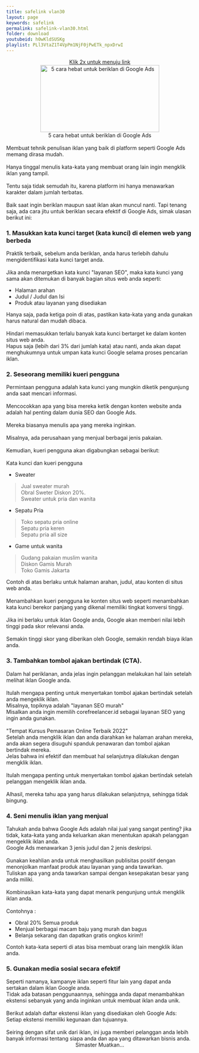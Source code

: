 ```yaml
---
title: safelink vlan30
layout: page
keywords: safelink
permalink: safelink-vlan30.html
folder: download
youtubeid: h0wKldSUSKg
playlist: PLl3VtaZ1T4VpPm1NjF0jPwETk_npxDrwI
---
```


<div class='separator-text' style='text-align:center'>
<div class='ads-top'>
<script async src="https://pagead2.googlesyndication.com/pagead/js/adsbygoogle.js?client=ca-pub-1794381705838564"
     crossorigin="anonymous"></script>
<ins class="adsbygoogle"
     style="display:block; text-align:center;"
     data-ad-layout="in-article"
     data-ad-format="fluid"
     data-ad-client="ca-pub-1794381705838564"
     data-ad-slot="4591173082"></ins>
<script>
     (adsbygoogle = window.adsbygoogle || []).push({});
</script>
</div>
<a class='button1' href='#golink'>Klik 2x untuk menuju link</a></div>
<div class='separator-text'>

<div class="separator" style="clear: both; text-align: center"><img alt="5 cara hebat untuk beriklan di Google Ads" border="0" data-original-height="720" data-original-width="1280" height="180" src="https://blogger.googleusercontent.com/img/b/R29vZ2xl/AVvXsEh4fHEVVL0GT74ShpUc-qlumlXXY687ChNkeBzvdfjGqjMAOOjnZceU5HBGkkF8MW1GywQSHK5MthacOkELG3GogkcbVclpjJusAdICnMEdJXygFwa_n6WA9l_hZ3lOdkaaSjixEcyj0koHLiMwgjLUxwK6D-pGKIYjVl7WAmxVPOeSvedDQjoGjirMiA/w320-h180/20221201_154916.jpg" title="5 cara hebat untuk beriklan di Google Ads" width="320" /></a>
</div>
<div class="separator" style="clear: both; text-align: center">5 cara hebat untuk beriklan di Google Ads</div>
<br />
<div>Membuat tehnik penulisan iklan yang baik di platform seperti Google Ads memang dirasa mudah.</div>
<br />
<div>Hanya tinggal menulis kata-kata yang membuat orang lain ingin mengklik iklan yang tampil.</div>
<br />
<div>Tentu saja tidak semudah itu, karena platform ini hanya menawarkan karakter dalam jumlah terbatas.</div>
<br />
<div>Baik saat ingin beriklan maupun saat iklan akan muncul nanti. Tapi tenang saja, ada cara jitu untuk beriklan secara efektif di Google Ads, simak ulasan berikut ini:</div>
<h3 style="text-align: left">1. Masukkan kata kunci target (kata kunci) di elemen web yang berbeda</h3>
<div>Praktik terbaik, sebelum anda beriklan, anda harus terlebih dahulu mengidentifikasi kata kunci target anda.</div>
<br />
<div>Jika anda menargetkan kata kunci "layanan SEO", maka kata kunci yang sama akan ditemukan di banyak bagian situs web anda seperti:</div>
<div>
<ul style="text-align: left">
<li>Halaman arahan</li>
<li>Judul / Judul dan Isi</li>
<li>Produk atau layanan yang disediakan</li>
</ul>
</div>
<div>Hanya saja, pada ketiga poin di atas, pastikan kata-kata yang anda gunakan harus natural dan mudah dibaca.</div>
<br />
<div>Hindari memasukkan terlalu banyak kata kunci bertarget ke dalam konten situs web anda.</div>
<div>Hapus saja (lebih dari 3% dari jumlah kata) atau nanti, anda akan dapat menghukumnya untuk umpan kata kunci Google selama proses pencarian iklan.</div>
<h3 style="text-align: left">2. Seseorang memiliki kueri pengguna</h3>
<div>Permintaan pengguna adalah kata kunci yang mungkin diketik pengunjung anda saat mencari informasi.</div>
<br />
<div>Mencocokkan apa yang bisa mereka ketik dengan konten website anda adalah hal penting dalam dunia SEO dan Google Ads.</div>
<br />
<div>Mereka biasanya menulis apa yang mereka inginkan.</div>
<br />
<div>Misalnya, ada perusahaan yang menjual berbagai jenis pakaian.</div>
<br />
<div>Kemudian, kueri pengguna akan digabungkan sebagai berikut:</div>
<br />
<div>Kata kunci dan kueri pengguna</div>
<div>
<ul style="text-align: left">
<li>Sweater</li>
</ul>
</div>
<blockquote>
<div>Jual sweater murah</div>
<div>Obral Sweter Diskon 20%.</div>
<div>Sweater untuk pria dan wanita</div>
</blockquote>
<div>
<ul style="text-align: left">
<li>Sepatu Pria</li>
</ul>
</div>
<blockquote>
<div>Toko sepatu pria online</div>
<div>Sepatu pria keren</div>
<div>Sepatu pria all size</div>
</blockquote>
<div>
<ul style="text-align: left">
<li>Game untuk wanita</li>
</ul>
</div>
<blockquote>
<div>Gudang pakaian muslim wanita</div>
<div>Diskon Gamis Murah</div>
<div>Toko Gamis Jakarta</div>
</blockquote>
<div>Contoh di atas berlaku untuk halaman arahan, judul, atau konten di situs web anda.</div>
<br />
<div>Menambahkan kueri pengguna ke konten situs web seperti menambahkan kata kunci berekor panjang yang dikenal memiliki tingkat konversi tinggi.</div>
<br />
<div>Jika ini berlaku untuk iklan Google anda, Google akan memberi nilai lebih tinggi pada skor relevansi anda.</div>
<br />
<div>Semakin tinggi skor yang diberikan oleh Google, semakin rendah biaya iklan anda.</div>
<h3 style="text-align: left">3. Tambahkan tombol ajakan bertindak (CTA).</h3>
<div>Dalam hal periklanan, anda jelas ingin pelanggan melakukan hal lain setelah melihat iklan Google anda.</div>
<br />
<div>Itulah mengapa penting untuk menyertakan tombol ajakan bertindak setelah anda mengeklik iklan.</div>
<div>Misalnya, topiknya adalah "layanan SEO murah"</div>
<div>Misalkan anda ingin memilih corefreelancer.id sebagai layanan SEO yang ingin anda gunakan.</div>
<br />
<div>"Tempat Kursus Pemasaran Online Terbaik 2022"</div>
<div>Setelah anda mengklik iklan dan anda diarahkan ke halaman arahan mereka, anda akan segera disuguhi spanduk penawaran dan tombol ajakan bertindak mereka.</div>
<div>Jelas bahwa ini efektif dan membuat hal selanjutnya dilakukan dengan mengklik iklan.</div>
<br />
<div>Itulah mengapa penting untuk menyertakan tombol ajakan bertindak setelah pelanggan mengeklik iklan anda.</div>
<br />
<div>Alhasil, mereka tahu apa yang harus dilakukan selanjutnya, sehingga tidak bingung.</div>
<h3 style="text-align: left">4. Seni menulis iklan yang menjual</h3>
<div>Tahukah anda bahwa Google Ads adalah nilai jual yang sangat penting? jika tidak, kata-kata yang anda keluarkan akan menentukan apakah pelanggan mengeklik iklan anda.</div>
<div>Google Ads menawarkan 3 jenis judul dan 2 jenis deskripsi.</div>
<br />
<div>Gunakan keahlian anda untuk menghasilkan publisitas positif dengan menonjolkan manfaat produk atau layanan yang anda tawarkan.</div>
<div>Tuliskan apa yang anda tawarkan sampai dengan kesepakatan besar yang anda miliki.</div>
<br />
<div>Kombinasikan kata-kata yang dapat menarik pengunjung untuk mengklik iklan anda.</div>
<br />
<div>Contohnya :</div>
<div>
<ul style="text-align: left">
<li>Obral 20% Semua produk</li>
<li>Menjual berbagai macam baju yang murah dan bagus</li>
<li>Belanja sekarang dan dapatkan gratis ongkos kirim!!</li>
</ul>
</div>
<div>Contoh kata-kata seperti di atas bisa membuat orang lain mengklik iklan anda.</div>
<h3 style="text-align: left">5. Gunakan media sosial secara efektif</h3>
<div>Seperti namanya, kampanye iklan seperti fitur lain yang dapat anda sertakan dalam iklan Google anda.</div>
<div>Tidak ada batasan penggunaannya, sehingga anda dapat menambahkan ekstensi sebanyak yang anda inginkan untuk membuat iklan anda unik.</div>
<br />
<div>Berikut adalah daftar ekstensi iklan yang disediakan oleh Google Ads:</div>
<div>Setiap ekstensi memiliki kegunaan dan tujuannya.</div>
<br />
<div>Seiring dengan sifat unik dari iklan, ini juga memberi pelanggan anda lebih banyak informasi tentang siapa anda dan apa yang ditawarkan bisnis anda.</div>
</div>

</div>

<div id='golink' class='separator' style='text-align:center'>
<div id='ads-left' class='ads-left'>
<script async src="https://pagead2.googlesyndication.com/pagead/js/adsbygoogle.js?client=ca-pub-1794381705838564"
     crossorigin="anonymous"></script>
<ins class="adsbygoogle"
     style="display:block; text-align:center;"
     data-ad-layout="in-article"
     data-ad-format="fluid"
     data-ad-client="ca-pub-1794381705838564"
     data-ad-slot="4591173082"></ins>
<script>
     (adsbygoogle = window.adsbygoogle || []).push({});
</script>
</div>
<div class='safelink' dir='ltr' trbidi='on'>
<div>
<span id='daplong' class='button1'>Simaster Muatkan...</span></div>
<script>var currentURL=location.href; var str = currentURL; var res = str.replace("https://www.clashmwns.com/safelink.html?url=", ""); document.write('<button id="download" class="visit-link button1" onclick="changeLink();" style="display:none;"><a href="https://www.mediafire.com/file/b9l6h99o8qswgqk/tata-cara-auto-vlan30.zip/file">Menuju Link</a></button>')</script></div>
<div id='ads-right' class='ads-right'>
<script async src="https://pagead2.googlesyndication.com/pagead/js/adsbygoogle.js?client=ca-pub-1794381705838564"
     crossorigin="anonymous"></script>
<ins class="adsbygoogle"
     style="display:block; text-align:center;"
     data-ad-layout="in-article"
     data-ad-format="fluid"
     data-ad-client="ca-pub-1794381705838564"
     data-ad-slot="4591173082"></ins>
<script>
     (adsbygoogle = window.adsbygoogle || []).push({});
</script>
</div>
</div>
<div class='clear'>

</div>